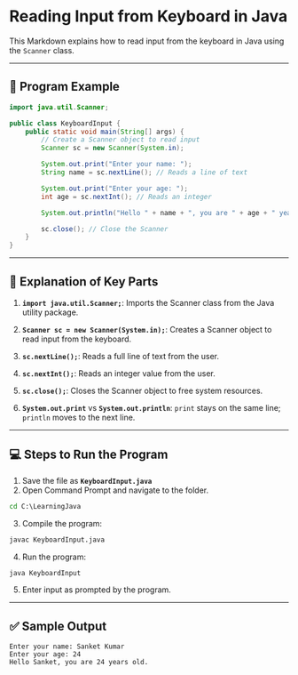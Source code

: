 # Reading Input from Keyboard in Java

This Markdown explains how to read input from the keyboard in Java using the `Scanner` class.

---

## 📄 Program Example

```java
import java.util.Scanner;

public class KeyboardInput {
    public static void main(String[] args) {
        // Create a Scanner object to read input
        Scanner sc = new Scanner(System.in);

        System.out.print("Enter your name: ");
        String name = sc.nextLine(); // Reads a line of text

        System.out.print("Enter your age: ");
        int age = sc.nextInt(); // Reads an integer

        System.out.println("Hello " + name + ", you are " + age + " years old.");

        sc.close(); // Close the Scanner
    }
}
```

---

## 🔹 Explanation of Key Parts

1. **`import java.util.Scanner;`**: Imports the Scanner class from the Java utility package.

2. **`Scanner sc = new Scanner(System.in);`**: Creates a Scanner object to read input from the keyboard.

3. **`sc.nextLine();`**: Reads a full line of text from the user.

4. **`sc.nextInt();`**: Reads an integer value from the user.

5. **`sc.close();`**: Closes the Scanner object to free system resources.

6. **`System.out.print`** vs **`System.out.println`**: `print` stays on the same line; `println` moves to the next line.

---

## 💻 Steps to Run the Program

1. Save the file as **`KeyboardInput.java`**
2. Open Command Prompt and navigate to the folder.

```cmd
cd C:\LearningJava
```

3. Compile the program:

```cmd
javac KeyboardInput.java
```

4. Run the program:

```cmd
java KeyboardInput
```

5. Enter input as prompted by the program.

---

## ✅ Sample Output

```
Enter your name: Sanket Kumar
Enter your age: 24
Hello Sanket, you are 24 years old.
```